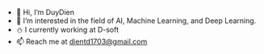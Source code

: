 - 👋 Hi, I’m DuyDien
- 👀 I’m interested in the field of AI, Machine Learning, and Deep Learning.
- ⛄ I currently working at D-soft
- 📫 Reach me at dientd1703@gmail.com
